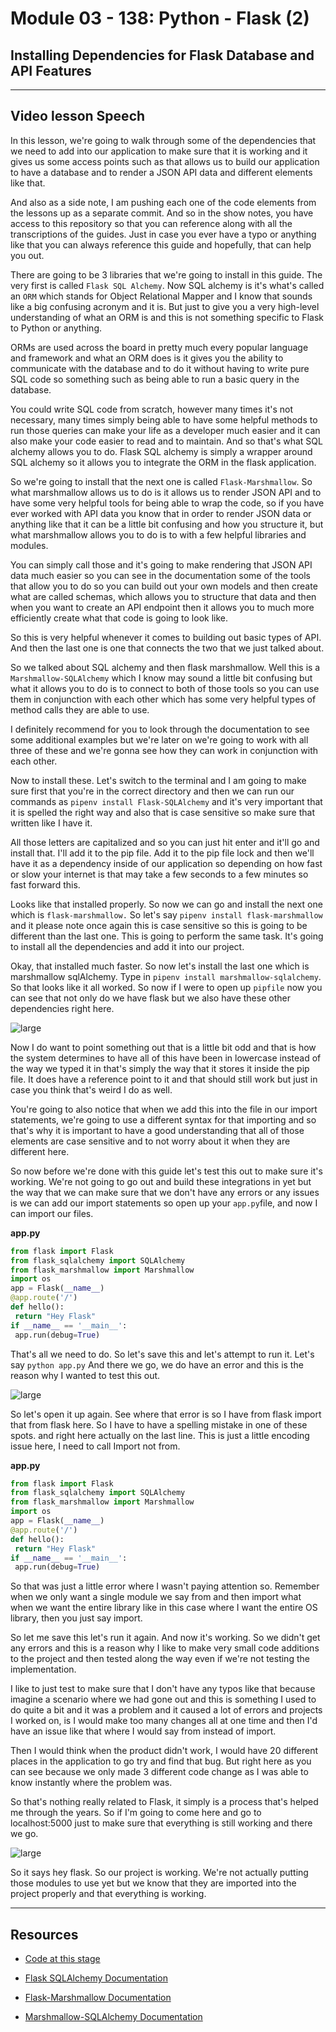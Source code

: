 # Module 03 - 138: Python - Flask (2)

## Installing Dependencies for Flask Database and API Features



****

## Video lesson Speech

In this lesson, we're going to walk through 
some of the dependencies that we need to add into our application to 
make sure that it is working and it gives us some access points such as 
that allows us to build our application to have a database and to render
 a JSON API data and different elements like that.

And also as a side note, I am pushing each one of the code elements 
from the lessons up as a separate commit. And so in the show notes, you 
have access to this repository so that you can reference along with all 
the transcriptions of the guides. Just in case you ever have a typo or 
anything like that you can always reference this guide and hopefully, 
that can help you out.

There are going to be 3 libraries that we're going to install in this guide. The very first is called `Flask SQL Alchemy`. Now SQL alchemy is it's what's called an `ORM` which stands for Object Relational Mapper and I know that sounds like a
 big confusing acronym and it is. But just to give you a very high-level
 understanding of what an ORM is and this is not something specific to 
Flask to Python or anything.

ORMs are used across the board in pretty much every popular language 
and framework and what an ORM does is it gives you the ability to 
communicate with the database and to do it without having to write pure 
SQL code so something such as being able to run a basic query in the 
database.

You could write SQL code from scratch, however many times it's not 
necessary, many times simply being able to have some helpful methods to 
run those queries can make your life as a developer much easier and it 
can also make your code easier to read and to maintain. And so that's 
what SQL alchemy allows you to do. Flask SQL alchemy is simply a wrapper
 around SQL alchemy so it allows you to integrate the ORM in the flask 
application.

So we're going to install that the next one is called `Flask-Marshmallow`.
 So what marshmallow allows us to do is it allows us to render JSON API 
and to have some very helpful tools for being able to wrap the code, so 
if you have ever worked with API data you know that in order to render 
JSON data or anything like that it can be a little bit confusing and how
 you structure it, but what marshmallow allows you to do is to with a 
few helpful libraries and modules.

You can simply call those and it's going to make rendering that JSON 
API data much easier so you can see in the documentation some of the 
tools that allow you to do so you can build out your own models and then
 create what are called schemas, which allows you to structure that data
 and then when you want to create an API endpoint then it allows you to 
much more efficiently create what that code is going to look like.

So this is very helpful whenever it comes to building out basic types
 of API. And then the last one is one that connects the two that we just
 talked about.

So we talked about SQL alchemy and then flask marshmallow. Well this is a `Marshmallow-SQLAlchemy` which I know may sound a little bit confusing but what it allows you to
 do is to connect to both of those tools so you can use them in 
conjunction with each other which has some very helpful types of method 
calls they are able to use.

I definitely recommend for you to look through the documentation to 
see some additional examples but we're later on we're going to work with
 all three of these and we're gonna see how they can work in conjunction
 with each other.

Now to install these. Let's switch to the terminal and I am going to 
make sure first that you're in the correct directory and then we can run
 our commands as `pipenv install Flask-SQLAlchemy` and it's 
very important that it is spelled the right way and also that is case 
sensitive so make sure that written like I have it.

All those letters are capitalized and so you can just hit enter and 
it'll go and install that. I'll add it to the pip file. Add it to the 
pip file lock and then we'll have it as a dependency inside of our 
application so depending on how fast or slow your internet is that may 
take a few seconds to a few minutes so fast forward this.

Looks like that installed properly. So now we can go and install the next one which is `flask-marshmallow.` So let's say `pipenv install flask-marshmallow` and it please note once again this is case sensitive so this is going 
to be different than the last one. This is going to perform the same 
task. It's going to install all the dependencies and add it into our 
project.

Okay, that installed much faster. So now let's install the last one which is marshmallow sqlAlchemy. Type in `pipenv install marshmallow-sqlalchemy`. So that looks like it all worked. So now if I were to open up `pipfile` now you can see that not only do we have flask but we also have these other dependencies right here.

![large](./03-138_IMG1.png)

Now I do want to point something out that is a little bit odd and 
that is how the system determines to have all of this have been in 
lowercase instead of the way we typed it in that's simply the way that 
it stores it inside the pip file. It does have a reference point to it 
and that should still work but just in case you think that's weird I do 
as well.

You're going to also notice that when we add this into the file in 
our import statements, we're going to use a different syntax for that 
importing and so that's why it is important to have a good understanding
 that all of those elements are case sensitive and to not worry about it
 when they are different here.

So now before we're done with this guide let's test this out to make 
sure it's working. We're not going to go out and build these 
integrations in yet but the way that we can make sure that we don't have
 any errors or any issues is we can add our import statements so open up
 your `app.py`file, and now I can import our files.

**app.py**

```python
from flask import Flask
from flask_sqlalchemy import SQLAlchemy
from flask_marshmallow import Marshmallow
import os
app = Flask(__name__)
@app.route('/')
def hello():
 return "Hey Flask"
if __name__ == '__main__':
 app.run(debug=True)
```

That's all we need to do. So let's save this and let's attempt to run it. Let's say `python app.py` And there we go, we do have an error and this is the reason why I wanted to test this out.

![large](./03-138_IMG2.png)

So let's open it up again. See where that error is so I have from 
flask import that from flask here. So I have to have a spelling mistake 
in one of these spots. and right here actually on the last line. This is
 just a little encoding issue here, I need to call Import not from.

**app.py**

```python
from flask import Flask
from flask_sqlalchemy import SQLAlchemy
from flask_marshmallow import Marshmallow
import os
app = Flask(__name__)
@app.route('/')
def hello():
 return "Hey Flask"
if __name__ == '__main__':
 app.run(debug=True)
```

So that was just a little error where I wasn't paying attention so. 
Remember when we only want a single module we say from and then import 
what when we want the entire library like in this case where I want the 
entire OS library, then you just say import.

So let me save this let's run it again. And now it's working. So we 
didn't get any errors and this is a reason why I like to make very small
 code additions to the project and then tested along the way even if 
we're not testing the implementation.

I like to just test to make sure that I don't have any typos like 
that because imagine a scenario where we had gone out and this is 
something I used to do quite a bit and it was a problem and it caused a 
lot of errors and projects I worked on, is I would make too many changes
 all at one time and then I'd have an issue like that where I would say 
from instead of import.

Then I would think when the product didn't work, I would have 20 
different places in the application to go try and find that bug. But 
right here as you can see because we only made 3 different code change 
as I was able to know instantly where the problem was.

So that's nothing really related to Flask, it simply is a process 
that's helped me through the years. So if I'm going to come here and go 
to localhost:5000 just to make sure that everything is still working and
 there we go.

![large](./03-138_IMG3.png)

So it says hey flask. So our project is working. We're not actually 
putting those modules to use yet but we know that they are imported into
 the project properly and that everything is working.

****

## Resources

- [Code at this stage](https://github.com/bottega-code-school/hello-flask/tree/0f210cc30c2a46bd4ed3a2cd2f8ff43b6e42a7a6)

- [Flask SQLAlchemy Documentation](http://flask-sqlalchemy.pocoo.org/2.3/)

- [Flask-Marshmallow Documentation](http://flask-marshmallow.readthedocs.io/en/latest/)

- [Marshmallow-SQLAlchemy Documentation](https://marshmallow-sqlalchemy.readthedocs.io/en/latest/)
